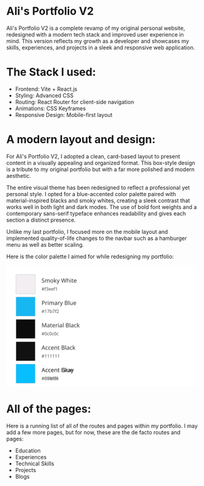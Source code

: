 # Ali's Portfolio V2
Ali's Portfolio V2 is a complete revamp of my original personal website, redesigned with a modern tech stack and improved user experience in mind. This version reflects my growth as a developer and showcases my skills, experiences, and projects in a sleek and responsive web application.

# The Stack I used:
- Frontend: Vite + React.js
- Styling: Advanced CSS
- Routing: React Router for client-side navigation
- Animations: CSS Keyframes
- Responsive Design: Mobile-first layout

# A modern layout and design:
For Ali's Portfolio V2, I adopted a clean, card-based layout to present content in a visually appealing and organized format. This box-style design is a tribute to my original portfolio but with a far more polished and modern aesthetic.

The entire visual theme has been redesigned to reflect a professional yet personal style. I opted for a blue-accented color palette paired with material-inspired blacks and smoky whites, creating a sleek contrast that works well in both light and dark modes. The use of bold font weights and a contemporary sans-serif typeface enhances readability and gives each section a distinct presence.

Unlike my last portfolio, I focused more on the mobile layout and implemented quality-of-life changes to the navbar such as a hamburger menu as well as better scaling.

Here is the color palette I aimed for while redesigning my portfolio:

![Color Palette](/app/src/assets/color_palette.svg)

# All of the pages:
Here is a running list of all of the routes and pages within my portfolio. I may add a few more pages, but for now, these are the de facto routes and pages:

- Education
- Experiences
- Technical Skills
- Projects
- Blogs